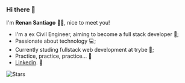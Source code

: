 ### Hi there  👋   
I'm **Renan Santiago** 👨‍💻, nice to meet you!

- I'm a ex Civil Engineer, aiming to become a full stack developer 🚀;
- Passionate about technology 💻;
- Currently studing fullstack web development at trybe 📝;
- Practice, practice, practice... 💪
-  [Linkedin](https://www.linkedin.com/in/renanferreira8). 🔗


![Stars](https://github-readme-stats.vercel.app/api?username=Renansf8&&show_icons=true&title_color=ffffff&icon_color=bb2acf&text_color=daf7dc&bg_color=151515)
